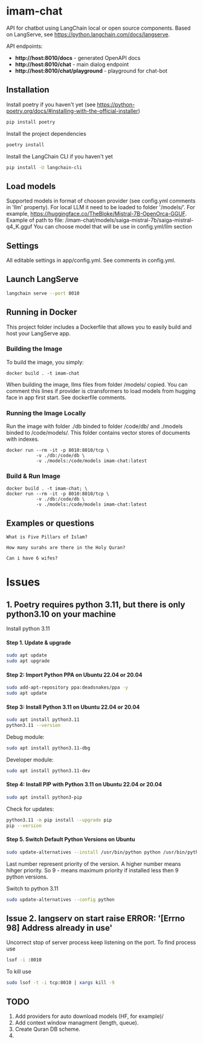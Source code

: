 # imam-chat

API for chatbot using LangChain local or open source components. 
Based on LangServe, see https://python.langchain.com/docs/langserve.

API endpoints:
  - **http://host:8010/docs**  - generated OpenAPI docs
  - **http://host:8010/chat**  - main dialog endpoint
  - **http://host:8010/chat/playground** - playground for chat-bot

## Installation
Install poetry if you haven't yet (see https://python-poetry.org/docs/#installing-with-the-official-installer)

```bash
pip install poetry
```

Install the project dependencies

```bash
poetry install
```

Install the LangChain CLI if you haven't yet

```bash
pip install -U langchain-cli
```

## Load models
Supported models in format of choosen provider (see config.yml comments in 'llm' property).
For local LLM it need to be loaded to folder '/models/'.
For example, https://huggingface.co/TheBloke/Mistral-7B-OpenOrca-GGUF.
Example of path to file: /imam-chat/models/saiga-mistral-7b/saiga-mistral-q4_K.gguf
You can choose model that will be use in config.yml/llm section

## Settings
All editable settings in app/config.yml. See comments in config.yml.

## Launch LangServe

```bash
langchain serve --port 8010
```

## Running in Docker

This project folder includes a Dockerfile that allows you to easily build and host your LangServe app.

### Building the Image

To build the image, you simply:

```shell
docker build . -t imam-chat
```

When building the image, llms files from folder /models/ copied. You can comment this lines if provider is ctransformers to load models from hugging face in app first start.
See dockerfile comments.

### Running the Image Locally

Run the image with folder ./db binded to folder /code/db/ and ./models binded to /code/models/. This folder contains vector stores of documents with indexes.
```shell
docker run --rm -it -p 8010:8010/tcp \
           -v ./db:/code/db \
           -v ./models:/code/models imam-chat:latest 
```

### Build & Run Image
```shell
docker build . -t imam-chat; \
docker run --rm -it -p 8010:8010/tcp \
           -v ./db:/code/db \
           -v ./models:/code/models imam-chat:latest 
```


## Examples or questions
```
What is Five Pillars of Islam?
```
```
How many surahs are there in the Holy Quran?
```
```
Can i have 6 wifes?
```

# Issues

## 1. Poetry requires python 3.11, but there is only python3.10 on your machine
Install python 3.11
#### Step 1. Update & upgrade
```bash
sudo apt update
sudo apt upgrade
```

#### Step 2: Import Python PPA on Ubuntu 22.04 or 20.04
```bash
sudo add-apt-repository ppa:deadsnakes/ppa -y
sudo apt update
```

#### Step 3: Install Python 3.11 on Ubuntu 22.04 or 20.04
```bash
sudo apt install python3.11
python3.11 --version
```
Debug module:
```bash
sudo apt install python3.11-dbg
```
Developer module:
```bash
sudo apt install python3.11-dev
```

#### Step 4: Install PIP with Python 3.11 on Ubuntu 22.04 or 20.04
```bash
sudo apt install python3-pip
```
Check for updates:
```bash
python3.11 -m pip install --upgrade pip
pip --version
```

#### Step 5. Switch Default Python Versions on Ubuntu
```bash
sudo update-alternatives --install /usr/bin/python python /usr/bin/python3.11 9
```
Last number represent priority of the version. A higher number means hihger priority. So 9 - means maximum priority if installed less then 9 python versions.

Switch to python 3.11
```bash
sudo update-alternatives --config python
```
## Issue 2. langserv on start raise ERROR: '[Errno 98] Address already in use'
Uncorrect stop of server process keep listening on the port.
To find process use 
```bash
lsof -i :8010
```

To kill use
```bash
sudo lsof -t -i tcp:8010 | xargs kill -9
```


## TODO
1. Add providers for auto download models (HF, for example)/
2. Add context window managment (length, queue).
3. Create Quran DB scheme.
4. 
